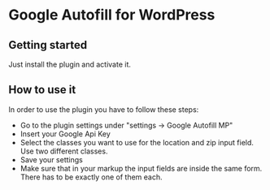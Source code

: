 # Google Autofill for WordPress

## Getting started

Just install the plugin and activate it.

## How to use it

In order to use the plugin you have to follow these steps:

- Go to the plugin settings under "settings -> Google Autofill MP"
- Insert your Google Api Key
- Select the classes you want to use for the location and zip input field. Use two different classes. 
- Save your settings
- Make sure that in your markup the input fields are inside the same form. There has to be exactly one of them each.
